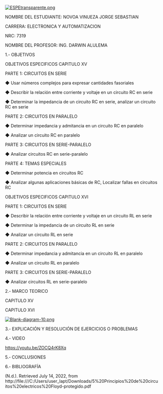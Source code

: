 [![ESPEtransparente.png](https://i.postimg.cc/nhpFH4dr/ESPEtransparente.png)](https://postimg.cc/RNp5dHxx)
                                                                        


NOMBRE DEL ESTUDIANTE: NOVOA VINUEZA JORGE SEBASTIAN 
  
CARRERA: ELECTRONICA Y AUTOMATIZACION 

NRC: 7319

NOMBRE DEL PROFESOR: ING. DARWIN ALULEMA



1.- OBJETIVOS 

OBJETIVOS ESPECIFICOS CAPITULO XV

PARTE 1: CIRCUITOS EN SERIE

◆ Usar números complejos para expresar cantidades fasoriales

◆ Describir la relación entre corriente y voltaje en un circuito RC en serie

◆ Determinar la impedancia de un circuito RC en serie, analizar un circuito RC en serie

PARTE 2: CIRCUITOS EN PARALELO

◆ Determinar impedancia y admitancia en un circuito RC en paralelo

◆ Analizar un circuito RC en paralelo

PARTE 3: CIRCUITOS EN SERIE-PARALELO

◆ Analizar circuitos RC en serie-paralelo

PARTE 4: TEMAS ESPECIALES

◆ Determinar potencia en circuitos RC

◆ Analizar algunas aplicaciones básicas de RC, Localizar fallas en circuitos RC

OBJETIVOS ESPECIFICOS CAPITULO XVI

PARTE 1: CIRCUITOS EN SERIE

◆ Describir la relación entre corriente y voltaje en un circuito RL en serie

◆ Determinar la impedancia de un circuito RL en serie

◆ Analizar un circuito RL en serie

PARTE 2: CIRCUITOS EN PARALELO

◆ Determinar impedancia y admitancia en un circuito RL en paralelo

◆ Analizar un circuito RL en paralelo

PARTE 3: CIRCUITOS EN SERIE-PARALELO

◆ Analizar circuitos RL en serie-paralelo


2.- MARCO TEORICO 

CAPITULO 	XV


CAPITULO XVI

[![Blank-diagram-10.png](https://i.postimg.cc/d1VQz5FS/Blank-diagram-10.png)](https://postimg.cc/mcKG9NtQ)


3.- EXPLICACIÓN Y RESOLUCIÓN DE EJERCICIOS O PROBLEMAS


4.- VIDEO

https://youtu.be/ZOCQ4rK8Xq 

5.- CONCLUSIONES


6.- BIBLIOGRAFÍA

(N.d.). Retrieved July 14, 2022, from http://file:///C:/Users/user_lapt/Downloads/5%20Principios%20de%20circuitos%20electricos%20Floyd-protegido.pdf

